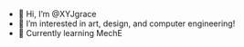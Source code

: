 - 👋 Hi, I’m @XYJgrace
- 👀 I’m interested in art, design, and computer engineering!
- 🌱 Currently learning MechE

<!---
XYJgrace/XYJgrace is a ✨ special ✨ repository because its `README.md` (this file) appears on your GitHub profile.
You can click the Preview link to take a look at your changes.
--->

